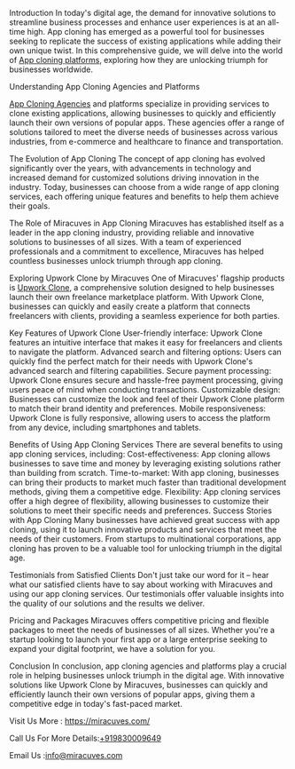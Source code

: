Introduction
In today's digital age, the demand for innovative solutions to streamline business processes and enhance user experiences is at an all-time high. App cloning has emerged as a powerful tool for businesses seeking to replicate the success of existing applications while adding their own unique twist. In this comprehensive guide, we will delve into the world of </body><a href="https://miracuves.com/service/">App cloning platforms</a>, exploring how they are unlocking triumph for businesses worldwide.

Understanding App Cloning Agencies and Platforms
</body><a href="https://miracuves.com/service/clone-solutions/">App Cloning Agencies</a> and platforms specialize in providing services to clone existing applications, allowing businesses to quickly and efficiently launch their own versions of popular apps. These agencies offer a range of solutions tailored to meet the diverse needs of businesses across various industries, from e-commerce and healthcare to finance and transportation.

The Evolution of App Cloning
The concept of app cloning has evolved significantly over the years, with advancements in technology and increased demand for customized solutions driving innovation in the industry. Today, businesses can choose from a wide range of app cloning services, each offering unique features and benefits to help them achieve their goals.

The Role of Miracuves in App Cloning
Miracuves has established itself as a leader in the app cloning industry, providing reliable and innovative solutions to businesses of all sizes. With a team of experienced professionals and a commitment to excellence, Miracuves has helped countless businesses unlock triumph through app cloning.

Exploring Upwork Clone by Miracuves
One of Miracuves' flagship products is </body><a href="https://miracuves.com/solutions/upwork-clone/">Upwork Clone</a>, a comprehensive solution designed to help businesses launch their own freelance marketplace platform. With Upwork Clone, businesses can quickly and easily create a platform that connects freelancers with clients, providing a seamless experience for both parties.

Key Features of Upwork Clone
User-friendly interface: Upwork Clone features an intuitive interface that makes it easy for freelancers and clients to navigate the platform.
Advanced search and filtering options: Users can quickly find the perfect match for their needs with Upwork Clone's advanced search and filtering capabilities.
Secure payment processing: Upwork Clone ensures secure and hassle-free payment processing, giving users peace of mind when conducting transactions.
Customizable design: Businesses can customize the look and feel of their Upwork Clone platform to match their brand identity and preferences.
Mobile responsiveness: Upwork Clone is fully responsive, allowing users to access the platform from any device, including smartphones and tablets.

Benefits of Using App Cloning Services
There are several benefits to using app cloning services, including:
Cost-effectiveness: App cloning allows businesses to save time and money by leveraging existing solutions rather than building from scratch.
Time-to-market: With app cloning, businesses can bring their products to market much faster than traditional development methods, giving them a competitive edge.
Flexibility: App cloning services offer a high degree of flexibility, allowing businesses to customize their solutions to meet their specific needs and preferences.
Success Stories with App Cloning
Many businesses have achieved great success with app cloning, using it to launch innovative products and services that meet the needs of their customers. From startups to multinational corporations, app cloning has proven to be a valuable tool for unlocking triumph in the digital age.

Testimonials from Satisfied Clients
Don't just take our word for it – hear what our satisfied clients have to say about working with Miracuves and using our app cloning services. Our testimonials offer valuable insights into the quality of our solutions and the results we deliver.

Pricing and Packages
Miracuves offers competitive pricing and flexible packages to meet the needs of businesses of all sizes. Whether you're a startup looking to launch your first app or a large enterprise seeking to expand your digital footprint, we have a solution for you.

Conclusion
In conclusion, app cloning agencies and platforms play a crucial role in helping businesses unlock triumph in the digital age. With innovative solutions like Upwork Clone by Miracuves, businesses can quickly and efficiently launch their own versions of popular apps, giving them a competitive edge in today's fast-paced market.



Visit Us More : https://miracuves.com/

Call Us For More Details:<a href="https://miracuves.com/">+919830009649</a>

Email Us :info@miracuves.com
